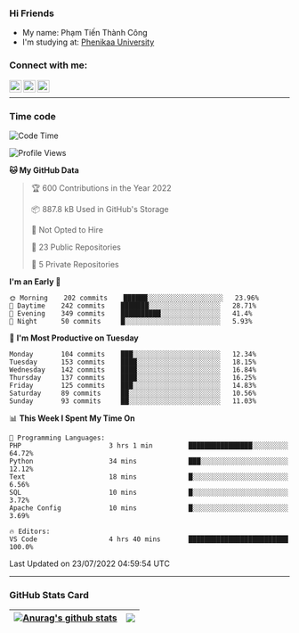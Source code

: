 ### Hi Friends

- My name: Phạm Tiến Thành Công
- I'm studying at: [Phenikaa University]


### Connect with me:
[<img align="left" alt="PhamTienThanhCong | Facebook" width="22px" src="https://upload.wikimedia.org/wikipedia/commons/thumb/1/16/Facebook-icon-1.png/640px-Facebook-icon-1.png" />][facebook]
[<img align="left" alt="PhamTienThanhCong | Zalo" width="22px" src="https://www.anphatpc.com.vn/template/anphat_2020v2/images/icon-zalo.jpg" />][zalo]
[<img align="left" alt="PhamTienThanhCong | LinkedIn" width="22px" src="https://cdn3.iconfinder.com/data/icons/inficons/512/linkedin.png" />][linkedin]

<br />

---

### Time code

<!--START_SECTION:waka-->
![Code Time](http://img.shields.io/badge/Code%20Time-474%20hrs%2025%20mins-blue)

![Profile Views](http://img.shields.io/badge/Profile%20Views-0-blue)

**🐱 My GitHub Data** 

> 🏆 600 Contributions in the Year 2022
 > 
> 📦 887.8 kB Used in GitHub's Storage 
 > 
> 🚫 Not Opted to Hire
 > 
> 📜 23 Public Repositories 
 > 
> 🔑 5 Private Repositories  
 > 
**I'm an Early 🐤** 

```text
🌞 Morning    202 commits    ██████░░░░░░░░░░░░░░░░░░░   23.96% 
🌆 Daytime    242 commits    ███████░░░░░░░░░░░░░░░░░░   28.71% 
🌃 Evening    349 commits    ██████████░░░░░░░░░░░░░░░   41.4% 
🌙 Night      50 commits     █░░░░░░░░░░░░░░░░░░░░░░░░   5.93%

```
📅 **I'm Most Productive on Tuesday** 

```text
Monday       104 commits    ███░░░░░░░░░░░░░░░░░░░░░░   12.34% 
Tuesday      153 commits    ████░░░░░░░░░░░░░░░░░░░░░   18.15% 
Wednesday    142 commits    ████░░░░░░░░░░░░░░░░░░░░░   16.84% 
Thursday     137 commits    ████░░░░░░░░░░░░░░░░░░░░░   16.25% 
Friday       125 commits    ███░░░░░░░░░░░░░░░░░░░░░░   14.83% 
Saturday     89 commits     ██░░░░░░░░░░░░░░░░░░░░░░░   10.56% 
Sunday       93 commits     ██░░░░░░░░░░░░░░░░░░░░░░░   11.03%

```


📊 **This Week I Spent My Time On** 

```text
💬 Programming Languages: 
PHP                      3 hrs 1 min         ████████████████░░░░░░░░░   64.72% 
Python                   34 mins             ███░░░░░░░░░░░░░░░░░░░░░░   12.12% 
Text                     18 mins             █░░░░░░░░░░░░░░░░░░░░░░░░   6.56% 
SQL                      10 mins             █░░░░░░░░░░░░░░░░░░░░░░░░   3.72% 
Apache Config            10 mins             █░░░░░░░░░░░░░░░░░░░░░░░░   3.69%

🔥 Editors: 
VS Code                  4 hrs 40 mins       █████████████████████████   100.0%

```


 Last Updated on 23/07/2022 04:59:54 UTC
<!--END_SECTION:waka-->

---

### GitHub Stats Card

| <a href="https://github.com/phamtienthanhcong"><img align="center" src="https://github-readme-stats.vercel.app/api?username=PhamTienThanhCong&show_icons=true&include_all_commits=true&theme=buefy&hide_border=true&theme=ocean_dark" alt="Anurag's github stats" /></a> | <a href="https://github.com/phamtienthanhcong"><img align="center" src="https://github-readme-stats.vercel.app/api/top-langs/?username=PhamTienThanhCong&layout=compact&theme=buefy&hide_border=true&theme=ocean_dark" /></a> |
| ------------- | ------------- |

[Phenikaa University]: https://phenikaa-uni.edu.vn/vi
[facebook]: https://www.facebook.com/phamtienthanhcong
[linkedin]: https://linkedin.com/in/phamtienthanhcong
[zalo]: https://zalo.me/0396396332
[tiktok]: https://www.tiktok.com/@phamtienthanhcong
[web]: https://github.com/PhamTienThanhCong/web_dev
[min project]: https://github.com/PhamTienThanhCong/Project-Of-Web
[c and cpp]: https://github.com/PhamTienThanhCong/Code_C_and_Cpro
[python]: https://github.com/PhamTienThanhCong/Python_beginer
